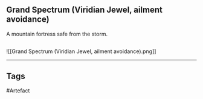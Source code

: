 ## Grand Spectrum (Viridian Jewel, ailment avoidance)
A mountain fortress safe from the storm.
## 
![[Grand Spectrum (Viridian Jewel, ailment avoidance).png]]

---
## Tags
#Artefact